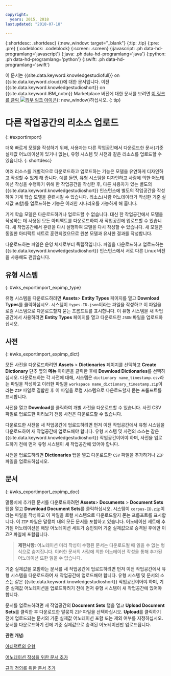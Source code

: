 ```yaml
---

copyright:
  years: 2015, 2018
lastupdated: "2018-07-18"

---
```


{:shortdesc: .shortdesc}
{:new_window: target="_blank"}
{:tip: .tip}
{:pre: .pre}
{:codeblock: .codeblock}
{:screen: .screen}
{:javascript: .ph data-hd-programlang='javascript'}
{:java: .ph data-hd-programlang='java'}
{:python: .ph data-hd-programlang='python'}
{:swift: .ph data-hd-programlang='swift'}

이 문서는 {{site.data.keyword.knowledgestudiofull}} on {{site.data.keyword.cloud}}에 대한 문서입니다. 이전 {{site.data.keyword.knowledgestudioshort}} on {{site.data.keyword.IBM_notm}} Marketplace 버전에 대한 문서를 보려면 [이 링크를 클릭 ![외부 링크 아이콘](../../icons/launch-glyph.svg "외부 링크 아이콘")](https://console.bluemix.net/docs/services/knowledge-studio/exportimport.html){: new_window}하십시오.
{: tip}

# 다른 작업공간의 리소스 업로드
{: #exportimport}

더욱 빠르게 모델을 작성하기 위해, 사용자는 다른 작업공간에서 다운로드한 문서(기준 실제값 어노테이션이 있거나 없는), 유형 시스템 및 사전과 같은 리소스를 업로드할 수 있습니다.
{: shortdesc}

여러 리소스를 개별적으로 다운로드하고 업로드하는 기능은 모델을 유연하게 디자인하고 작성할 수 있게 해 줍니다. 예를 들면, 유형 시스템을 디자인하고 사람에 의한 어노테이션 작성을 수행하기 위해 한 작업공간을 작성한 후, 다른 사용자가 있는 별도의 {{site.data.keyword.knowledgestudioshort}} 인스턴스에 별도의 작업공간을 작성하여 기계 학습 모델을 훈련시킬 수 있습니다. 리소스(사람 어노테이터가 작성한 기준 실제값 포함)를 업로드하는 기능은 이러한 시나리오를 가능하게 해 줍니다.

기계 학습 모델은 다운로드하거나 업로드할 수 없습니다. 대신 한 작업공간에서 모델을 작성하는 데 사용된 모든 아티팩트를 다운로드하여 새 작업공간에 업로드할 수 있습니다. 새 작업공간에서 훈련을 다시 실행하여 모델을 다시 작성할 수 있습니다. 새 모델은 동일한 아티팩트 세트로 훈련되었으므로 원본 모델과 유사한 결과를 작성합니다.

다운로드하는 파일은 운영 체제로부터 독립적입니다. 파일을 다운로드하고 업로드하는 {{site.data.keyword.knowledgestudioshort}} 인스턴스에서 서로 다른 Linux 버전을 사용해도 괜찮습니다.

## 유형 시스템
{: #wks_exportimport_expimp_type}

유형 시스템을 다운로드하려면 **Assets**> **Entity Types** 페이지를 열고 **Download Types**를 클릭하십시오. 시스템이 `types-ID.json`이라는 파일을 작성하고 이 파일을 로컬 시스템으로 다운로드할지 묻는 프롬프트를 표시합니다. 이 유형 시스템을 새 작업공간에서 사용하려면 **Entity Types** 페이지를 열고 다운로드한 `JSON` 파일을 업로드하십시오.

## 사전
{: #wks_exportimport_expimp_dict}

모든 사전을 다운로드하려면 **Assets** > **Dictionaries** 페이지를 선택하고 **Create Dictionary** 단추 옆의 **메뉴** 아이콘을 클릭한 후에 **Download Dictionaries**를 선택하십시오. 다운로드하는 각 사전에 대해, 시스템은 `dictionary name_timestamp.csv`라는 파일을 작성하고 이러한 파일을 `workspace name_dictionary_timestamp.zip`이라는 `ZIP` 파일로 결합한 후 이 파일을 로컬 시스템으로 다운로드할지 묻는 프롬프트를 표시합니다.

사전을 열고 **Download**를 클릭하여 개별 사전을 다운로드할 수 있습니다. 사전 CSV 파일로 업로드한 미리보기 전용 사전은 다운로드할 수 없습니다.

다운로드한 사전을 새 작업공간에 업로드하려면 먼저 이전 작업공간에서 유형 시스템을 다운로드하여 새 작업공간에 업로드해야 합니다. 유형 시스템 및 사전의 소스는 같은 {{site.data.keyword.knowledgestudioshort}} 작업공간이어야 하며, 사전을 업로드하기 전에 먼저 유형 시스템이 새 작업공간에 있어야 합니다.

사전을 업로드하려면 **Dictionaries** 탭을 열고 다운로드한 `CSV` 파일을 추가하거나 `ZIP` 파일을 업로드하십시오.

## 문서
{: #wks_exportimport_expimp_doc}

말뭉치에 추가된 문서를 다운로드하려면 **Assets**> **Documents** > **Document Sets** 탭을 열고 **Download Document Sets**를 클릭하십시오. 시스템이 `corpus-ID.zip`이라는 파일을 작성하고 이 파일을 로컬 시스템으로 다운로드할지 묻는 프롬프트를 표시합니다. 이 `ZIP` 파일은 말뭉치 내의 모든 문서를 포함하고 있습니다. 어노테이션 세트에 추가된 어노테이션은 해당 어노테이션 세트가 승인되어 기준 실제값으로 승격된 후에만 이 ZIP 파일에 포함됩니다.

> **제한사항:** 어노테이션 미리 작성이 수행된 문서는 다운로드될 때 읽을 수 없는 형식으로 숨겨집니다. 이러한 문서의 사람에 의한 어노테이션 작성을 통해 추가된 어노테이션 또한 읽을 수 없습니다.

기준 실제값을 포함하는 문서를 새 작업공간에 업로드하려면 먼저 이전 작업공간에서 유형 시스템을 다운로드하여 새 작업공간에 업로드해야 합니다. 유형 시스템 및 문서의 소스는 같은 {{site.data.keyword.knowledgestudioshort}} 작업공간이어야 하며, 기준 실제값 어노테이션을 업로드하려기 전에 먼저 유형 시스템이 새 작업공간에 있어야 합니다.

문서를 업로드하려면 새 작업공간의 **Document Sets** 탭을 열고 **Upload Document Sets**를 클릭한 후 다운로드한 말뭉치 `ZIP` 파일을 선택하십시오. **Upload**를 클릭하기 전에 업로드되는 문서의 기준 실제값 어노테이션 포함 또는 제외 여부를 지정하십시오. 문서를 다운로드하기 전에 기준 실제값으로 승격된 어노테이션만 업로드됩니다.

**관련 개념**:

[아티팩트의 유형](/docs/services/watson-knowledge-studio/artifacts.html)

[어노테이션 작성을 위한 문서 추가](/docs/services/watson-knowledge-studio/documents-for-annotation.html)

[규칙 정의를 위한 문서 추가](/docs/services/watson-knowledge-studio/rule-annotator-add-doc.html)
